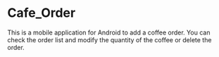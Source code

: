 # Cafe_Order

 This is a mobile application for Android to add a coffee order.
 You can check the order list and modify the quantity of the coffee or delete the order.
 
 
